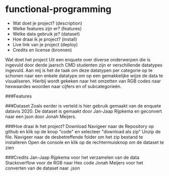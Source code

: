 # functional-programming

- Wat doet je project? (description)
- Welke features zijn er? (features)
- Welke data gebruik je? (dataset)
- Hoe draai ik je project? (install)
- Live link van je project (deploy)
- Credits en license (bronnen)

Wat doet het project
Uit een enquete over diverse onderwerpen die is ingevuld door derde jaarsch CMD studenten zijn er verschillende datatypes ingevuld.
Aan mij is het de taak om deze datatypen per categorie op te schonen naar een enkele datatype om op een gemakkelijke wijze de data te visualiseren. Hierbij wordt gekeken naar het omzetten van RGB codes naar hexwaardes woorden naar cijfers en of subcategorieën.

###Features

###Dataset
Zoals eerder is verteld is hier gebruik gemaakt van de enquete datavis 2020. De dataset is gemaakt door Jan-Jaap Rijpkema en geconvert naar een json door Jonah Meijers.

###Hoe draai ik het project?
Download
Navigeer naar de Repository op github en klik op de knop "code"  en selecteer "download als zip"
Unzip de file.
Navigeer naar de desbetreffende folder om het zip bestand te installeren
Open de console en klik op de rechtermuisknop om de dataset te zien

###Credits
Jan-Jaap Rijpkema voor het verzamelen van de data
Stackoverflow voor de RGB naar Hex code
Jonah Meijers voor het converten van de dataset naar .json
